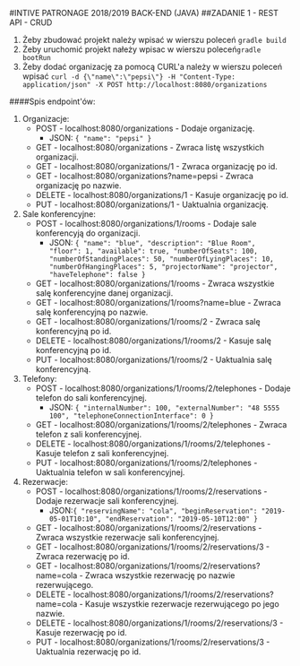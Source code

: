 #INTIVE PATRONAGE 2018/2019 BACK-END (JAVA)
##ZADANIE 1 - REST API - CRUD

1. Żeby zbudować projekt należy wpisać w wierszu poleceń ``gradle build``
2. Żeby uruchomić projekt nałeży wpisac w wierszu poleceń``gradle bootRun``
3. Żeby dodać organizację za pomocą CURL'a należy w wierszu poleceń wpisać ``curl -d {\"name\":\"pepsi\"} -H "Content-Type: application/json" -X POST http://localhost:8080/organizations``

####Spis endpoint'ów:
1. Organizacje:
    - POST - localhost:8080/organizations - Dodaje organizację.
        - JSON: `{
          	"name": "pepsi"
          }`
    - GET - localhost:8080/organizations - Zwraca listę wszystkich organizacji.
    - GET - localhost:8080/organizations/1 - Zwraca organizację po id.
    - GET - localhost:8080/organizations?name=pepsi - Zwraca organizację po nazwie.
    - DELETE - localhost:8080/organizations/1 - Kasuje organizację po id.
    - PUT - localhost:8080/organizations/1 - Uaktualnia organizację.
2. Sale konferencyjne:
    - POST - localhost:8080/organizations/1/rooms - Dodaje sale konferencyją do organizacji.
        - JSON: `{
          	"name": "blue",
              "description": "Blue Room",
              "floor": 1,
              "available": true,
              "numberOfSeats": 100,
              "numberOfStandingPlaces": 50,
              "numberOfLyingPlaces": 10,
              "numberOfHangingPlaces": 5,
              "projectorName": "projector",
              "haveTelephone": false
          }`
    - GET - localhost:8080/organizations/1/rooms - Zwraca wszystkie salę konferencyjne danej organizacji.
    - GET - localhost:8080/organizations/1/rooms?name=blue - Zwraca salę konferencyjną po nazwie.
    - GET - localhost:8080/organizations/1/rooms/2 - Zwraca salę konferencyjną po id.
    - DELETE - localhost:8080/organizations/1/rooms/2 - Kasuje salę konferencyjną po id.
    - PUT - localhost:8080/organizations/1/rooms/2 - Uaktualnia salę konferencyjną.
3. Telefony:
    - POST - localhost:8080/organizations/1/rooms/2/telephones - Dodaje telefon do sali konferencyjnej.
        - JSON: `{
          	"internalNumber": 100,
          	"externalNumber": "48 5555 100",
          	"telephoneConnectionInterface": 0
          }`
    - GET - localhost:8080/organizations/1/rooms/2/telephones - Zwraca telefon z sali konferencyjnej.
    - DELETE - localhost:8080/organizations/1/rooms/2/telephones - Kasuje telefon z sali konferencyjnej.
    - PUT - localhost:8080/organizations/1/rooms/2/telephones - Uaktualnia telefon w sali konferencyjnej.
4. Rezerwacje:
    - POST - localhost:8080/organizations/1/rooms/2/reservations - Dodaje rezerwacje sali konferencyjnej.
        - JSON:`{
          	"reservingName": "cola",
          	"beginReservation": "2019-05-01T10:10",
          	"endReservation": "2019-05-10T12:00"
          }`
    - GET - localhost:8080/organizations/1/rooms/2/reservations - Zwraca wszystkie rezerwacje sali konferencyjnej.
    - GET - localhost:8080/organizations/1/rooms/2/reservations/3 - Zwraca rezerwację po id.
    - GET - localhost:8080/organizations/1/rooms/2/reservations?name=cola - Zwraca wszystkie rezerwację po nazwie rezerwującego.
    - DELETE - localhost:8080/organizations/1/rooms/2/reservations?name=cola - Kasuje wszystkie rezerwacje rezerwującego po jego nazwie.
    - DELETE - localhost:8080/organizations/1/rooms/2/reservations/3 - Kasuje rezerwację po id.
    - PUT - localhost:8080/organizations/1/rooms/2/reservations/3 - Uaktualnia rezerwację po id.
    
